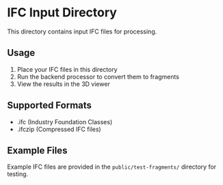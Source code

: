 # IFC Input Directory
This directory contains input IFC files for processing.

## Usage
1. Place your IFC files in this directory
2. Run the backend processor to convert them to fragments
3. View the results in the 3D viewer

## Supported Formats
- .ifc (Industry Foundation Classes)
- .ifczip (Compressed IFC files)

## Example Files
Example IFC files are provided in the `public/test-fragments/` directory for testing.
